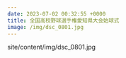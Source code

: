 ```yaml
---
date: 2023-07-02 00:32:55 +0000
title: 全国高校野球選手権愛知県大会始球式
image: /img/dsc_0801.jpg
---
```

site/content/img/dsc_0801.jpg